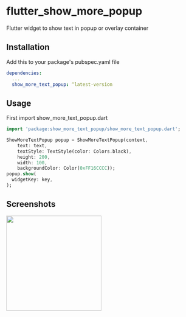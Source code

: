# flutter_show_more_popup

Flutter widget to show text in popup or overlay container

## Installation

Add this to your package's pubspec.yaml file

```yaml
dependencies:
  ...
  show_more_text_popup: ^latest-version
```

## Usage
First import show_more_text_popup.dart

```dart
import 'package:show_more_text_popup/show_more_text_popup.dart';
```


```dart
ShowMoreTextPopup popup = ShowMoreTextPopup(context,
    text: text,
    textStyle: TextStyle(color: Colors.black),
    height: 200,
    width: 100,
    backgroundColor: Color(0xFF16CCCC));
popup.show(
  widgetKey: key,
);
```

## Screenshots
<img src="https://github.com/snj07/flutter_show_more_text_popup/blob/master/screenshots/show_more_text_popup_demo.gif" width="250" />
